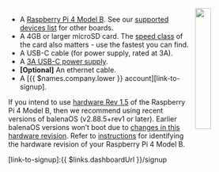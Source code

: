 <img style="float: right;padding-left: 10px;" src="/img/raspberrypi4/raspberrypi4.jpg" width="25%">

* A [Raspberry Pi 4 Model B][rpi4B]. See our [supported devices list][supportedDevicesList] for other boards.
* A 4GB or larger microSD card. The [speed class][sdSpeed] of the card also matters - use the fastest you can find.
* A USB-C cable (for power supply, rated at 3A).
* A [3A USB-C power supply][psu].
* **[Optional]** An ethernet cable.
* A [{{ $names.company.lower }} account][link-to-signup].

If you intend to use [hardware Rev 1.5][hardware-troubleshooting] of the Raspberry Pi 4 Model B, then we recommend using recent versions of balenaOS (v2.88.5+rev1 or later). Earlier balenaOS versions won’t boot due to [changes in this hardware revision](https://forums.raspberrypi.com/viewtopic.php?t=329299). Refer to [instructions][hardware-troubleshooting] for identifying the hardware revision of your Raspberry Pi 4 Model B.

[rpi4B]:https://www.raspberrypi.org/products/raspberry-pi-4-model-b/
[psu]:https://www.raspberrypi.org/products/type-c-power-supply/

[sdSpeed]:https://en.wikipedia.org/wiki/Secure_Digital#Speed_class_rating
[wifiAdapters]:/reference/hardware/wifi-dongles/
[supportedDevicesList]:/reference/hardware/devices/
[hardware-troubleshooting]:/faq/troubleshooting/troubleshooting/#balenaos-boot-issues-with-new-hardware-revision-of-rpi4 
[link-to-signup]:{{ $links.dashboardUrl }}/signup
